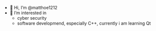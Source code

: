 - 👋 Hi, I’m @matthoe1212
- 👀 I’m interested in 
  - cyber security
  - software developmend, especially C++, currently i am learning Qt

<!---
matthoe1212/matthoe1212 is a ✨ special ✨ repository because its `README.md` (this file) appears on your GitHub profile.
You can click the Preview link to take a look at your changes.
--->
